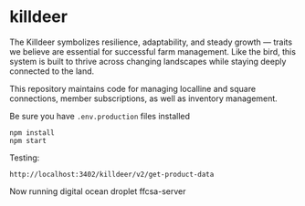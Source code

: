 # killdeer

The Killdeer symbolizes resilience, adaptability, and steady growth — traits we believe are essential for successful farm management. Like the bird, this system is built to thrive across changing landscapes while staying deeply connected to the land.

This repository maintains code for managing localline and square connections, member subscriptions, as well as inventory management.

Be sure you have `.env.production` files installed

```
npm install
npm start
```

Testing:
```
http://localhost:3402/killdeer/v2/get-product-data
```

Now running digital ocean droplet ffcsa-server

